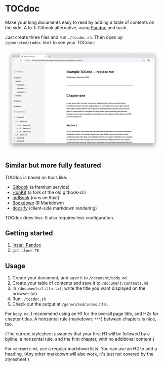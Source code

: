 # TOCdoc

Make your long documents easy to read by adding a table of contents on the side. A lo-fi Gitbook alternative, using [Pandoc](https://pandoc.org) and bash.

Just create three files and run `./tocdoc.sh`. Then open up `/generated/index.html` to see your TOCdoc:

![Screenshot showing an example TOCdoc](screenshot.png)


## Similar but more fully featured

TOCdoc is based on tools like:

* [Gitbook](http://gitbook.com) (a fremium service)
* [HonKit](http://github.com/honkit/honkit) (a fork of the old gitbook-cli)
* [mdBook](https://github.com/rust-lang/mdBook) (runs on Rust)
* [Bookdown](https://bookdown.org) (R Markdown)
* [docsify](https://docsify.js.org/) (client-side markdown rendering)

TOCdoc does less. It also requires less configuration.

## Getting started

1. [Install Pandoc](https://pandoc.org/installing.html)
2. `git clone TK`

## Usage

1. Create your document, and save it to `/document/body.md`.
2. Create your table of contents and save it to `/document/contents.md`
3. In `/documents/title.txt`, write the title you want displayed on the browser tab
4. Run `./tocdoc.sh`
5. Check out the output at `/generated/index.html`

For `body.md`, I recommend using an H1 for the overall page title, and H2s for chapter titles. A horizontal rule (markdown: `***`) between chapters is nice, too.

(The current stylesheet assumes that your first H1 will be followed by a byline, a horizontal rule, and the first chapter, with no additional content.)

For `contents.md`, use a regular markdown lists. You can use an H2 to add a heading. (Any other markdown will also work, it's just not covered by the stylesheet.)

## 